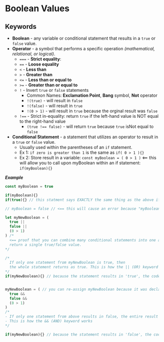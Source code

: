# Boolean Values
## Keywords
  - **Boolean** - any variable or conditional statement that results in a `true` or `false` value.
  - **Operator** - a symbol that performs a specific operation *(mathematical, relational, or logical)*.
    - `===` - **Strict equality**: 
    - `==` - **Loose equality**
    - `<` - **Less than**
    - `>` - **Greater than**
    - `<=` - **Less than or equal to**
    - `>=` - **Greater than or equal to**
    - `!` - Invert `true` or `false` statements
      - Common Names: **Exclamation Point**, **Bang** symbol, **Not** operator
      - `!(true)` - will result in `false`
      - `!(false)` - will result in `true`
      - `!(0 > 1)` - will result in `true` because the orginal result was `false`
    - `!==` - Strict in-equality: return `true` if the left-hand value is NOT equal to the right-hand value
      - `(true !== false)` - will return `true` because `true` isNot equal to `false`
  - **Conditional Statement** - a statement that utilizes an operator to result in a `true` or `false` value.
    - Usually used within the parentheses of an `if` statement.
    - Ex 1: `if zero is greater than 1` is the same as `if( 0 > 1 ){}`
    - Ex 2: Store result in a variable: `const myBoolean = ( 0 > 1 )` <== this will allow you to call upon myBoolean within an if statement: `if(myBoolean){}`
  
***Example***
```javascript
const myBoolean = true

if(myBoolean){}
if(true){} // this statment says EXACTLY the same thing as the above if() statement

// myBoolean = false // <== this will cause an error because "myBoolean" was declared as a constant

let myNewBoolean = (
  true ||
  false ||
  (0 > 1)
) /*
  <== proof that you can combine many conditional statements into one and
  return a single true/false value.
*/

/*
  If only one statement from myNewBoolean is true, then
  the whole statement returns as true. This is how the || (OR) keyword works.
*/
if(myNewBoolean){} // because the statement results in 'true', the codeblock {} will run.


myNewBoolean = ( // you can re-assign myNewBoolean because it was declared with the 'let' keyword
  true &&
  false &&
  (0 > 1)
)
/*
- If only one statement from above results in false, the entire result will be false.
- This is how the && (AND) keyword works
*/

if(myNewBoolean){} // because the statement results in 'false', the codeblock {} will NOT run.
```